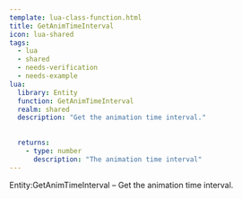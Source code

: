 ```yaml
---
template: lua-class-function.html
title: GetAnimTimeInterval
icon: lua-shared
tags:
  - lua
  - shared
  - needs-verification
  - needs-example
lua:
  library: Entity
  function: GetAnimTimeInterval
  realm: shared
  description: "Get the animation time interval."
  
  
  returns:
    - type: number
      description: "The animation time interval"
---
```


<div class="lua__search__keywords">
Entity:GetAnimTimeInterval &#x2013; Get the animation time interval.
</div>
